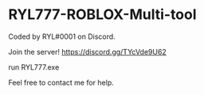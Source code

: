 # RYL777-ROBLOX-Multi-tool

Coded by RYL#0001 on Discord.

Join the server! https://discord.gg/TYcVde9U62

run RYL777.exe

Feel free to contact me for help.
